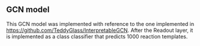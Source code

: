 ## GCN model

This GCN model was implemented with reference to the one implemented in https://github.com/TeddyGlass/InterpretableGCN.
After the Readout layer, it is implemented as a class classifier that predicts 1000 reaction templates.